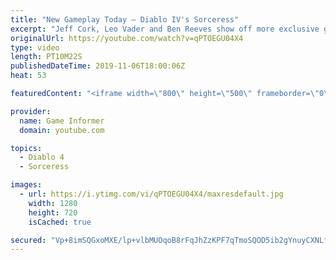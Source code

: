 ```yaml
---
title: "New Gameplay Today – Diablo IV's Sorceress"
excerpt: "Jeff Cork, Leo Vader and Ben Reeves show off more exclusive gameplay of Diablo IV, which can be viewed without commentary at ..."
originalUrl: https://youtube.com/watch?v=qPTOEGU04X4
type: video
length: PT10M22S
publishedDateTime: 2019-11-06T18:00:06Z
heat: 53

featuredContent: "<iframe width=\"800\" height=\"500\" frameborder=\"0\" src=\"https://www.youtube.com/embed/qPTOEGU04X4\" allow=\"accelerometer; autoplay; encrypted-media; gyroscope; picture-in-picture\" allowfullscreen></iframe>"

provider:
  name: Game Informer
  domain: youtube.com

topics:
  - Diablo 4
  - Sorceress

images:
  - url: https://i.ytimg.com/vi/qPTOEGU04X4/maxresdefault.jpg
    width: 1280
    height: 720
    isCached: true

secured: "Vp+8imSQGxoMXE/lp+vlbMUOqoB8rFqJhZzKPF7qTmoSQOD5ib2gYnuyCXNLfNI3y6ulD+onKefmwckU1oqwYwzInkuNvluygiWB1ZgBaX/mbDrH/gmWQlxqUF9T4Omchzg43nc8zJDRmNozXqMqnSUJ7jP3dTfG6h29yj3Yh54dehrvh/E3YGWvUkb3QeQxuVj9U29k3tKdxDJIx6TgTDUcGezn08kA4uUhbLs+yFmEDKhz7ig7wL+lDrG2Q1R45218hH6l2eO+8qAIRrHP+xMZten5JNdKCuJEjSzHxayZ8F0gMjoRc2Ee+tenFWnhPVqd/xSFY4SpDIeYVt5dxwP13YYjvM5Epf4T9INyVqLtgt2fdqxHXbKkDsjXcTyT8UFKgCHx9iLSH0A8jq3hjDH3nUTxZ8jjLfZy7JDXf6XdUIuKlYuA1ZHxSQdBroas;Q+5bndpHTKew7Fs9NFXvew=="
---
```


